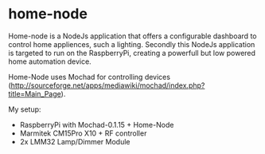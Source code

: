 home-node
=========

Home-node is a NodeJs application that offers a configurable dashboard to control home appliences, such a lighting.
Secondly this NodeJs application is targeted to run on the RaspberryPi, creating a powerfull but low powered home 
automation device.

Home-Node uses Mochad for controlling devices (http://sourceforge.net/apps/mediawiki/mochad/index.php?title=Main_Page).

My setup:
- RaspberryPi with Mochad-0.1.15 + Home-Node
- Marmitek CM15Pro X10 + RF controller
- 2x LMM32 Lamp/Dimmer Module



